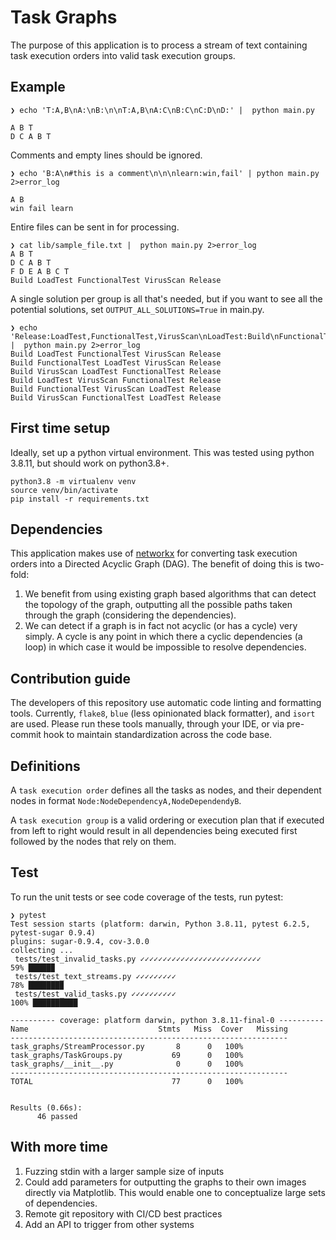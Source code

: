 # Task Graphs

The purpose of this application is to process a stream of text containing task execution orders into valid task execution groups.

## Example

    ❯ echo 'T:A,B\nA:\nB:\n\nT:A,B\nA:C\nB:C\nC:D\nD:' |  python main.py

    A B T
    D C A B T

Comments and empty lines should be ignored.

    ❯ echo 'B:A\n#this is a comment\n\n\nlearn:win,fail' | python main.py 2>error_log

    A B
    win fail learn

Entire files can be sent in for processing.

    ❯ cat lib/sample_file.txt |  python main.py 2>error_log                         
    A B T
    D C A B T
    F D E A B C T
    Build LoadTest FunctionalTest VirusScan Release

A single solution per group is all that's needed, but if you want to see all the potential solutions, set `OUTPUT_ALL_SOLUTIONS=True` in main.py.

    ❯ echo 'Release:LoadTest,FunctionalTest,VirusScan\nLoadTest:Build\nFunctionalTest:Build\nVirusScan:Build\nBuild:' |  python main.py 2>error_log 
    Build LoadTest FunctionalTest VirusScan Release
    Build FunctionalTest LoadTest VirusScan Release
    Build VirusScan LoadTest FunctionalTest Release
    Build LoadTest VirusScan FunctionalTest Release
    Build FunctionalTest VirusScan LoadTest Release
    Build VirusScan FunctionalTest LoadTest Release

## First time setup

Ideally, set up a python virtual environment.  This was tested using python 3.8.11, but should work on python3.8+.

    python3.8 -m virtualenv venv
    source venv/bin/activate
    pip install -r requirements.txt

## Dependencies

This application makes use of [networkx](https://networkx.org/) for converting task execution orders into a Directed Acyclic Graph (DAG).  The benefit of doing this is two-fold:

1.  We benefit from using existing graph based algorithms that can detect the topology of the graph, outputting all the possible paths taken through the graph (considering the dependencies).
2.  We can detect if a graph is in fact not acyclic (or has a cycle) very simply.  A cycle is any point in which there a cyclic dependencies (a loop) in which case it would be impossible to resolve dependencies.

## Contribution guide

The developers of this repository use automatic code linting and formatting tools.  Currently, `flake8`, `blue` (less opinionated black formatter), and `isort` are used.  Please run these tools manually, through your IDE, or via pre-commit hook to maintain standardization across the code base.

## Definitions

A `task execution order` defines all the tasks as nodes, and their dependent nodes in format `Node:NodeDependencyA,NodeDependendyB`.

A `task execution group` is a valid ordering or execution plan that if executed from left to right would result in all dependencies being executed first followed by the nodes that rely on them.

## Test

To run the unit tests or see code coverage of the tests, run pytest:

    ❯ pytest
    Test session starts (platform: darwin, Python 3.8.11, pytest 6.2.5, pytest-sugar 0.9.4)
    plugins: sugar-0.9.4, cov-3.0.0
    collecting ... 
     tests/test_invalid_tasks.py ✓✓✓✓✓✓✓✓✓✓✓✓✓✓✓✓✓✓✓✓✓✓✓✓✓✓✓                                                                                                                                                     59% █████▉    
     tests/test_text_streams.py ✓✓✓✓✓✓✓✓✓                                                                                                                                                                        78% ███████▉  
     tests/test_valid_tasks.py ✓✓✓✓✓✓✓✓✓✓                                                                                                                                                                       100% ██████████

    ---------- coverage: platform darwin, python 3.8.11-final-0 ----------
    Name                             Stmts   Miss  Cover   Missing
    --------------------------------------------------------------
    task_graphs/StreamProcessor.py       8      0   100%
    task_graphs/TaskGroups.py           69      0   100%
    task_graphs/__init__.py              0      0   100%
    --------------------------------------------------------------
    TOTAL                               77      0   100%


    Results (0.66s):
          46 passed

## With more time

1.  Fuzzing stdin with a larger sample size of inputs
2.  Could add parameters for outputting the graphs to their own images directly via Matplotlib.  This would enable one to conceptualize large sets of dependencies.
3.  Remote git repository with CI/CD best practices
4.  Add an API to trigger from other systems
